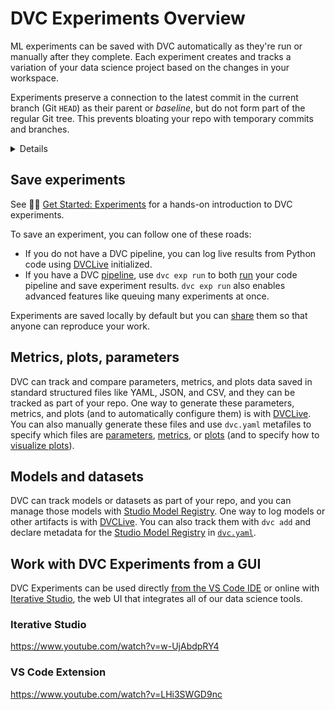 # DVC Experiments Overview

ML experiments can be saved with DVC automatically as they're run or manually
after they complete. Each experiment creates and tracks a variation of your data
science project based on the changes in your <abbr>workspace</abbr>.

Experiments preserve a connection to the latest commit in the current branch
(Git `HEAD`) as their parent or _baseline_, but do not form part of the regular
Git tree. This prevents bloating your repo with temporary commits and branches.

<details>

### ⚙️ How does DVC track experiments?

Experiments are custom [Git references] (found in `.git/refs/exps`) with one or
more commits based on `HEAD`. These commits are hidden and not checked out by
DVC. Note that these are not pushed to Git remotes by default either (see
`dvc exp push`).

Note that DVC Experiments require a unique name to identify them. DVC will
auto-generate one by default, such as `puffy-daks`. A custom name can be set
instead, using the `--name`/`-n` option of `dvc exp run`/`dvc exp save`. These
names can be used to reference experiments in other `dvc exp` subcommands.

</details>

[git references]: https://iterative.ai/blog/experiment-refs/

## Save experiments

<admon type="">

See 👨‍💻 [Get Started: Experiments] for a hands-on introduction to DVC
experiments.

</admon>

To save an experiment, you can follow one of these roads:

- If you do not have a DVC pipeline, you can log live results from Python code
  using [DVCLive] initialized.
- If you have a DVC [pipeline], use `dvc exp run` to both [run] your code
  pipeline and save experiment results. `dvc exp run` also enables advanced
  features like queuing many experiments at once.

Experiments are saved locally by default but you can [share] them so that anyone
can reproduce your work.

## Metrics, plots, parameters

DVC can track and compare <abbr>parameters</abbr>, <abbr>metrics</abbr>, and
<abbr>plots</abbr> data saved in standard structured files like YAML, JSON, and
CSV, and they can be tracked as part of your repo. One way to generate these
parameters, metrics, and plots (and to automatically configure them) is with
[DVCLive]. You can also manually generate these files and use `dvc.yaml`
metafiles to specify which files are [parameters], [metrics], or [plots] (and to
specify how to [visualize plots]).

## Models and datasets

DVC can track models or datasets as part of your repo, and you can manage those
models with [Studio Model Registry]. One way to log models or other artifacts is
with [DVCLive]. You can also track them with `dvc add` and declare metadata for
the [Studio Model Registry] in [`dvc.yaml`][artifacts].

## Work with DVC Experiments from a GUI

DVC Experiments can be used directly [from the VS Code IDE] or online with
[Iterative Studio], the web UI that integrates all of our data science tools.

### Iterative Studio

https://www.youtube.com/watch?v=w-UjAbdpRY4

### VS Code Extension

https://www.youtube.com/watch?v=LHi3SWGD9nc

[get started: experiments]: /doc/start/experiments
[dvclive]: /doc/dvclive
[pipeline]: /doc/user-guide/pipelines
[run]: /doc/user-guide/experiment-management/running-experiments
[share]: /doc/user-guide/experiment-management/sharing-experiments
[artifacts]: /doc/user-guide/project-structure/dvcyaml-files#artifacts
[parameters]: /doc/user-guide/project-structure/dvcyaml-files#params
[metrics]: /doc/user-guide/project-structure/dvcyaml-files#metrics
[plots]: /doc/user-guide/project-structure/dvcyaml-files#plots
[visualize plots]: /doc/user-guide/experiment-management/visualizing-plots
[from the vs code ide]: /doc/vs-code-extension
[iterative studio]: /doc/studio
[studio model registry]:
  /doc/studio/user-guide/model-registry/what-is-a-model-registry
